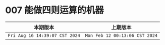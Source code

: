 # 007 能做四则运算的机器

|本期版本| 上期版本
|:---:|:---:
`Fri Aug 16 14:39:07 CST 2024` | `Mon Feb 12 00:13:06 CST 2024`